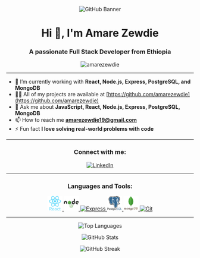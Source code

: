 <p align="center">
  <img src="https://github.com/amarezewdie/amarezewdie/blob/main/Githu Banner.png" alt="GitHub Banner" />
</p>

<h1 align="center">Hi 👋, I'm Amare Zewdie</h1>
<h3 align="center">A passionate Full Stack Developer from Ethiopia</h3>

<p align="center"> 
  <img src="https://komarev.com/ghpvc/?username=amarezewdie&label=Profile%20views&color=0e75b6&style=flat" alt="amarezewdie" />
</p>

---

- 🌱 I’m currently working with **React, Node.js, Express, PostgreSQL, and MongoDB**
- 👨‍💻 All of my projects are available at [https://github.com/amarezewdie](https://github.com/amarezewdie)
- 💬 Ask me about **JavaScript, React, Node.js, Express, PostgreSQL, MongoDB**
- 📫 How to reach me **amarezewdie19@gmail.com**
- ⚡ Fun fact **I love solving real-world problems with code**

---

<h3 align="center">Connect with me:</h3>
<p align="center">
  <a href="https://www.linkedin.com/in/amare-zewdie/" target="_blank">
    <img src="https://cdn.jsdelivr.net/npm/simple-icons@3.0.1/icons/linkedin.svg" alt="LinkedIn" height="30" width="40" />
  </a>
</p>

---

<h3 align="center">Languages and Tools:</h3>
<p align="center">
  <a href="https://reactjs.org/" target="_blank">
    <img src="https://raw.githubusercontent.com/devicons/devicon/master/icons/react/react-original-wordmark.svg" alt="React" width="40" height="40"/>
  </a>
  <a href="https://nodejs.org" target="_blank">
    <img src="https://raw.githubusercontent.com/devicons/devicon/master/icons/nodejs/nodejs-original-wordmark.svg" alt="Node.js" width="40" height="40"/>
  </a>
  <a href="https://expressjs.com" target="_blank">
    <img src="https://cdn.worldvectorlogo.com/logos/express-109.svg" alt="Express" width="40" height="40"/>
  </a>
  <a href="https://www.postgresql.org/" target="_blank">
    <img src="https://raw.githubusercontent.com/devicons/devicon/master/icons/postgresql/postgresql-original-wordmark.svg" alt="PostgreSQL" width="40" height="40"/>
  </a>
  <a href="https://www.mongodb.com/" target="_blank">
    <img src="https://raw.githubusercontent.com/devicons/devicon/master/icons/mongodb/mongodb-original-wordmark.svg" alt="MongoDB" width="40" height="40"/>
  </a>
  <a href="https://git-scm.com/" target="_blank">
    <img src="https://www.vectorlogo.zone/logos/git-scm/git-scm-icon.svg" alt="Git" width="40" height="40"/>
  </a>
</p>

---

<p align="center">
  <img src="https://github-readme-stats.vercel.app/api/top-langs?username=amarezewdie&show_icons=true&locale=en&layout=compact" alt="Top Languages" />
</p>

<p align="center">
  <img src="https://github-readme-stats.vercel.app/api?username=amarezewdie&show_icons=true&locale=en" alt="GitHub Stats" />
</p>

<p align="center">
  <img src="https://github-readme-streak-stats.herokuapp.com/?user=amarezewdie" alt="GitHub Streak" />
</p>
